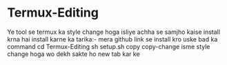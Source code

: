 # Termux-Editing
Ye tool se termux ka style change hoga isliye achha se samjho kaise install krna hai  install karne ka tarika:- mera github link se install kro uske bad ka command cd Termux-Editing sh setup.sh copy copy-change  isme style change hoga wo dekh sakte ho new tab kar ke
